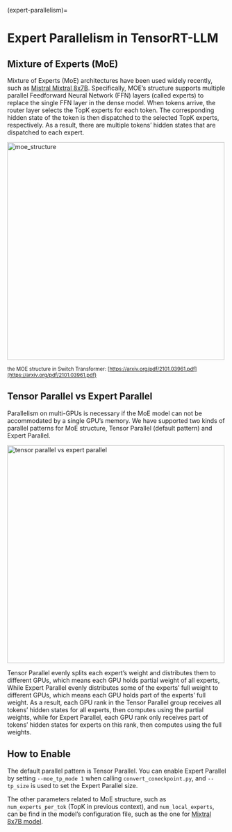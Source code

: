 (expert-parallelism)=

# Expert Parallelism in TensorRT-LLM

## Mixture of Experts (MoE)

Mixture of Experts (MoE) architectures have been used widely recently, such as [Mistral Mixtral 8x7B](https://huggingface.co/mistralai/Mixtral-8x7B-v0.1/blob/main/config.json). Specifically, MOE’s structure supports multiple parallel Feedforward Neural Network (FFN) layers (called experts) to replace the single FFN layer in the dense model. When tokens arrive, the router layer selects the TopK experts for each token. The corresponding hidden state of the token is then dispatched to the selected TopK experts, respectively. As a result, there are multiple tokens’ hidden states that are dispatched to each expert.

<img src="https://github.com/NVIDIA/TensorRT-LLM/blob/main/docs/source/blogs/media/moe_structure.png?raw=true" alt="moe_structure" width="500" height="auto">

<sub>the MOE structure in Switch Transformer: [https://arxiv.org/pdf/2101.03961.pdf](https://arxiv.org/pdf/2101.03961.pdf) </sub>

## Tensor Parallel vs Expert Parallel

Parallelism on multi-GPUs is necessary if the MoE model can not be accommodated by a single GPU’s memory.  We have supported two kinds of parallel patterns for MoE structure, Tensor Parallel (default pattern) and Expert Parallel.

<img src="https://github.com/NVIDIA/TensorRT-LLM/blob/main/docs/source/blogs/media/tp_ep.png?raw=true" alt="tensor parallel vs expert parallel" width="500" height="auto">

Tensor Parallel evenly splits each expert’s weight and distributes them to different GPUs, which means each GPU holds partial weight of all experts, While Expert Parallel evenly distributes some of the experts’ full weight to different GPUs, which means each GPU holds part of the experts’ full weight. As a result, each GPU rank in the Tensor Parallel group receives all tokens’ hidden states for all experts, then computes using the partial weights, while for Expert Parallel, each GPU rank only receives part of tokens’ hidden states for experts on this rank, then computes using the full weights.


## How to Enable

The default parallel pattern is Tensor Parallel. You can enable Expert Parallel by setting `--moe_tp_mode 1` when calling `convert_coneckpoint.py`, and `--tp_size` is used to set the Expert Parallel size.

The other parameters related to MoE structure, such as `num_experts_per_tok` (TopK in previous context), and `num_local_experts`, can be find in the model’s configuration file, such as the one for [Mixtral 8x7B model](https://huggingface.co/mistralai/Mixtral-8x7B-v0.1/blob/main/config.json).
